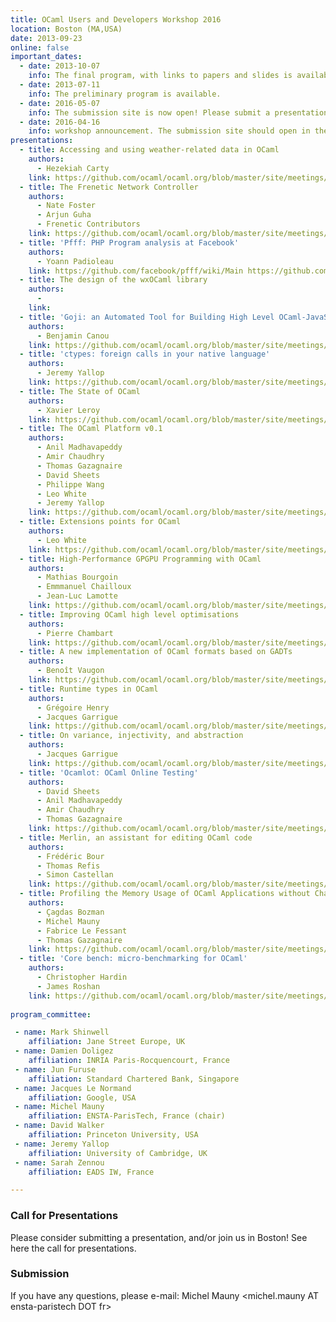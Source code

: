 ```yaml
---
title: OCaml Users and Developers Workshop 2016
location: Boston (MA,USA)
date: 2013-09-23
online: false
important_dates: 
  - date: 2013-10-07
    info: The final program, with links to papers and slides is available.
  - date: 2013-07-11
    info: The preliminary program is available.
  - date: 2016-05-07
    info: The submission site is now open! Please submit a presentation before June 18
  - date: 2016-04-16
    info: workshop announcement. The submission site should open in the next days.
presentations: 
  - title: Accessing and using weather-related data in OCaml  
    authors: 
      - Hezekiah Carty
    link: https://github.com/ocaml/ocaml.org/blob/master/site/meetings/ocaml/2013/proposals/weather-related-data.pdf https://github.com/ocaml/ocaml.org/blob/master/site/meetings/ocaml/2013/slides/guha.pdf
  - title: The Frenetic Network Controller 
    authors: 
      - Nate Foster
      - Arjun Guha
      - Frenetic Contributors
    link: https://github.com/ocaml/ocaml.org/blob/master/site/meetings/ocaml/2013/proposals/frenetic.pdf https://github.com/ocaml/ocaml.org/blob/master/site/meetings/ocaml/2013/slides/guha.pdf
  - title: 'Pfff: PHP Program analysis at Facebook'
    authors: 
      - Yoann Padioleau
    link: https://github.com/facebook/pfff/wiki/Main https://github.com/ocaml/ocaml.org/blob/master/site/meetings/ocaml/2013/slides/padioleau.pdf
  - title: The design of the wxOCaml library
    authors: 
      - 
    link:
  - title: 'Goji: an Automated Tool for Building High Level OCaml-JavaScript Interfaces'
    authors: 
      - Benjamin Canou
    link: https://github.com/ocaml/ocaml.org/blob/master/site/meetings/ocaml/2013/proposals/wxocaml.pdf https://github.com/ocaml/ocaml.org/blob/master/site/meetings/ocaml/2013/slides/lefessant.pdf
  - title: 'ctypes: foreign calls in your native language'
    authors: 
      - Jeremy Yallop
    link: https://github.com/ocaml/ocaml.org/blob/master/site/meetings/ocaml/2013/proposals/ctypes.pdf
  - title: The State of OCaml  
    authors: 
      - Xavier Leroy
    link: https://github.com/ocaml/ocaml.org/blob/master/site/meetings/ocaml/2013/slides/leroy.pdf
  - title: The OCaml Platform v0.1 
    authors: 
      - Anil Madhavapeddy
      - Amir Chaudhry
      - Thomas Gazagnaire 
      - David Sheets
      - Philippe Wang 
      - Leo White 
      - Jeremy Yallop
    link: https://github.com/ocaml/ocaml.org/blob/master/site/meetings/ocaml/2013/proposals/platform.pdf https://github.com/ocaml/ocaml.org/blob/master/site/meetings/ocaml/2013/slides/madhavapeddy.pdf
  - title: Extensions points for OCaml 
    authors: 
      - Leo White
    link: https://github.com/ocaml/ocaml.org/blob/master/site/meetings/ocaml/2013/slides/white.pdf
  - title: High-Performance GPGPU Programming with OCaml   
    authors: 
      - Mathias Bourgoin
      - Emmmanuel Chailloux
      - Jean-Luc Lamotte
    link: https://github.com/ocaml/ocaml.org/blob/master/site/meetings/ocaml/2013/proposals/gpgpu.pdf https://github.com/ocaml/ocaml.org/blob/master/site/meetings/ocaml/2013/slides/bourgoin.pdf
  - title: Improving OCaml high level optimisations 
    authors: 
      - Pierre Chambart 
    link: https://github.com/ocaml/ocaml.org/blob/master/site/meetings/ocaml/2013/proposals/optimizations.pdf https://github.com/ocaml/ocaml.org/blob/master/site/meetings/ocaml/2013/slides/chambart.pdf
  - title: A new implementation of OCaml formats based on GADTs 
    authors: 
      - Benoît Vaugon
    link: https://github.com/ocaml/ocaml.org/blob/master/site/meetings/ocaml/2013/proposals/formats-as-gadts.pdf https://github.com/ocaml/ocaml.org/blob/master/site/meetings/ocaml/2013/slides/vaugon.pdf
  - title: Runtime types in OCaml 
    authors: 
      - Grégoire Henry
      - Jacques Garrigue
    link: https://github.com/ocaml/ocaml.org/blob/master/site/meetings/ocaml/2013/proposals/runtime-types.pdf https://github.com/ocaml/ocaml.org/blob/master/site/meetings/ocaml/2013/slides/henry.pdf
  - title: On variance, injectivity, and abstraction  
    authors: 
      - Jacques Garrigue
    link: https://github.com/ocaml/ocaml.org/blob/master/site/meetings/ocaml/2013/proposals/injectivity.pdf https://github.com/ocaml/ocaml.org/blob/master/site/meetings/ocaml/2013/slides/garrigue.pdf
  - title: 'Ocamlot: OCaml Online Testing' 
    authors: 
      - David Sheets
      - Anil Madhavapeddy
      - Amir Chaudhry 
      - Thomas Gazagnaire
    link: https://github.com/ocaml/ocaml.org/blob/master/site/meetings/ocaml/2013/proposals/ocamlot.pdf https://github.com/ocaml/ocaml.org/blob/master/site/meetings/ocaml/2013/slides/sheets.pdf
  - title: Merlin, an assistant for editing OCaml code  
    authors: 
      - Frédéric Bour
      - Thomas Refis
      - Simon Castellan 
    link: https://github.com/ocaml/ocaml.org/blob/master/site/meetings/ocaml/2013/proposals/merlin.pdf
  - title: Profiling the Memory Usage of OCaml Applications without Changing their Behavior 
    authors: 
      - Çagdas Bozman
      - Michel Mauny
      - Fabrice Le Fessant
      - Thomas Gazagnaire
    link: https://github.com/ocaml/ocaml.org/blob/master/site/meetings/ocaml/2013/proposals/profiling-memory.pdf https://github.com/ocaml/ocaml.org/blob/master/site/meetings/ocaml/2013/slides/bozman.pdf
  - title: 'Core bench: micro-benchmarking for OCaml'
    authors: 
      - Christopher Hardin 
      - James Roshan
    link: https://github.com/ocaml/ocaml.org/blob/master/site/meetings/ocaml/2013/proposals/core-bench.pdf https://github.com/ocaml/ocaml.org/blob/master/site/meetings/ocaml/2013/slides/james.pdf
 
program_committee: 

 - name: Mark Shinwell
    affiliation: Jane Street Europe, UK 
 - name: Damien Doligez
    affiliation: INRIA Paris-Rocquencourt, France
 - name: Jun Furuse
    affiliation: Standard Chartered Bank, Singapore
 - name: Jacques Le Normand
    affiliation: Google, USA
 - name: Michel Mauny
    affiliation: ENSTA-ParisTech, France (chair)
 - name: David Walker
    affiliation: Princeton University, USA
 - name: Jeremy Yallop
    affiliation: University of Cambridge, UK
 - name: Sarah Zennou
    affiliation: EADS IW, France

---
```


### Call for Presentations

Please consider submitting a presentation, and/or join us in Boston! See here the call for presentations.

### Submission

If you have any questions, please e-mail:
Michel Mauny <michel.mauny AT ensta-paristech DOT fr>



